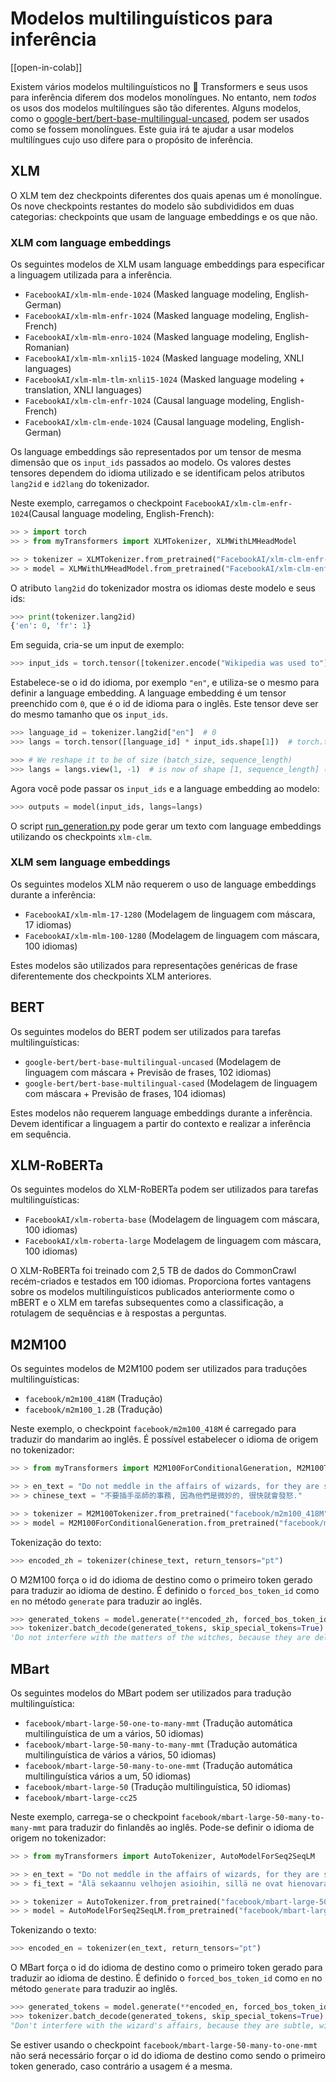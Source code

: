 <!--Copyright 2022 The HuggingFace Team. All rights reserved.

Licensed under the Apache License, Version 2.0 (the "License"); you may not use this file except in compliance with
the License. You may obtain a copy of the License at

http://www.apache.org/licenses/LICENSE-2.0

Unless required by applicable law or agreed to in writing, software distributed under the License is distributed on
an "AS IS" BASIS, WITHOUT WARRANTIES OR CONDITIONS OF ANY KIND, either express or implied. See the License for the
specific language governing permissions and limitations under the License.

⚠️ Note that this file is in Markdown but contain specific syntax for our doc-builder (similar to MDX) that may not be
rendered properly in your Markdown viewer.

-->

# Modelos multilinguísticos para inferência

[[open-in-colab]]

Existem vários modelos multilinguísticos no 🤗 Transformers e seus usos para inferência diferem dos modelos monolíngues.
No entanto, nem *todos* os usos dos modelos multilíngues são tão diferentes.
Alguns modelos, como o [google-bert/bert-base-multilingual-uncased](https://huggingface.co/google-bert/bert-base-multilingual-uncased),
podem ser usados como se fossem monolíngues. Este guia irá te ajudar a usar modelos multilíngues cujo uso difere
para o propósito de inferência.

## XLM

O XLM tem dez checkpoints diferentes dos quais apenas um é monolíngue.
Os nove checkpoints restantes do modelo são subdivididos em duas categorias:
checkpoints que usam de language embeddings e os que não.

### XLM com language embeddings

Os seguintes modelos de XLM usam language embeddings para especificar a linguagem utilizada para a inferência.

- `FacebookAI/xlm-mlm-ende-1024` (Masked language modeling, English-German)
- `FacebookAI/xlm-mlm-enfr-1024` (Masked language modeling, English-French)
- `FacebookAI/xlm-mlm-enro-1024` (Masked language modeling, English-Romanian)
- `FacebookAI/xlm-mlm-xnli15-1024` (Masked language modeling, XNLI languages)
- `FacebookAI/xlm-mlm-tlm-xnli15-1024` (Masked language modeling + translation, XNLI languages)
- `FacebookAI/xlm-clm-enfr-1024` (Causal language modeling, English-French)
- `FacebookAI/xlm-clm-ende-1024` (Causal language modeling, English-German)

Os language embeddings são representados por um tensor de mesma dimensão que os `input_ids` passados ao modelo.
Os valores destes tensores dependem do idioma utilizado e se identificam pelos atributos `lang2id` e `id2lang` do tokenizador.

Neste exemplo, carregamos o checkpoint `FacebookAI/xlm-clm-enfr-1024`(Causal language modeling, English-French):

```py
>> > import torch
>> > from myTransformers import XLMTokenizer, XLMWithLMHeadModel

>> > tokenizer = XLMTokenizer.from_pretrained("FacebookAI/xlm-clm-enfr-1024")
>> > model = XLMWithLMHeadModel.from_pretrained("FacebookAI/xlm-clm-enfr-1024")
```

O atributo `lang2id` do tokenizador mostra os idiomas deste modelo e seus ids:

```py
>>> print(tokenizer.lang2id)
{'en': 0, 'fr': 1}
```

Em seguida, cria-se um input de exemplo:

```py
>>> input_ids = torch.tensor([tokenizer.encode("Wikipedia was used to")])  # batch size of 1
```

Estabelece-se o id do idioma, por exemplo `"en"`, e utiliza-se o mesmo para definir a language embedding.
A language embedding é um tensor preenchido com `0`, que é o id de idioma para o inglês.
Este tensor deve ser do mesmo tamanho que os `input_ids`.

```py
>>> language_id = tokenizer.lang2id["en"]  # 0
>>> langs = torch.tensor([language_id] * input_ids.shape[1])  # torch.tensor([0, 0, 0, ..., 0])

>>> # We reshape it to be of size (batch_size, sequence_length)
>>> langs = langs.view(1, -1)  # is now of shape [1, sequence_length] (we have a batch size of 1)
```

Agora você pode passar os `input_ids` e a language embedding ao modelo:

```py
>>> outputs = model(input_ids, langs=langs)
```

O script [run_generation.py](https://github.com/huggingface/transformers/tree/master/examples/pytorch/text-generation/run_generation.py) pode gerar um texto com language embeddings utilizando os checkpoints `xlm-clm`.

### XLM sem language embeddings

Os seguintes modelos XLM não requerem o uso de language embeddings durante a inferência:

- `FacebookAI/xlm-mlm-17-1280` (Modelagem de linguagem com máscara, 17 idiomas)
- `FacebookAI/xlm-mlm-100-1280` (Modelagem de linguagem com máscara, 100 idiomas)

Estes modelos são utilizados para representações genéricas de frase diferentemente dos checkpoints XLM anteriores.

## BERT

Os seguintes modelos do BERT podem ser utilizados para tarefas multilinguísticas:

- `google-bert/bert-base-multilingual-uncased` (Modelagem de linguagem com máscara + Previsão de frases, 102 idiomas)
- `google-bert/bert-base-multilingual-cased` (Modelagem de linguagem com máscara + Previsão de frases, 104 idiomas)

Estes modelos não requerem language embeddings durante a inferência. Devem identificar a linguagem a partir
do contexto e realizar a inferência em sequência.

## XLM-RoBERTa

Os seguintes modelos do XLM-RoBERTa podem ser utilizados para tarefas multilinguísticas:

- `FacebookAI/xlm-roberta-base` (Modelagem de linguagem com máscara, 100 idiomas)
- `FacebookAI/xlm-roberta-large` Modelagem de linguagem com máscara, 100 idiomas)

O XLM-RoBERTa foi treinado com 2,5 TB de dados do CommonCrawl recém-criados e testados em 100 idiomas.
Proporciona fortes vantagens sobre os modelos multilinguísticos publicados anteriormente como o mBERT e o XLM em tarefas
subsequentes como a classificação, a rotulagem de sequências e à respostas a perguntas.

## M2M100

Os seguintes modelos de M2M100 podem ser utilizados para traduções multilinguísticas:

- `facebook/m2m100_418M` (Tradução)
- `facebook/m2m100_1.2B` (Tradução)

Neste exemplo, o checkpoint `facebook/m2m100_418M` é carregado para traduzir do mandarim ao inglês. É possível
estabelecer o idioma de origem no tokenizador:

```py
>> > from myTransformers import M2M100ForConditionalGeneration, M2M100Tokenizer

>> > en_text = "Do not meddle in the affairs of wizards, for they are subtle and quick to anger."
>> > chinese_text = "不要插手巫師的事務, 因為他們是微妙的, 很快就會發怒."

>> > tokenizer = M2M100Tokenizer.from_pretrained("facebook/m2m100_418M", src_lang="zh")
>> > model = M2M100ForConditionalGeneration.from_pretrained("facebook/m2m100_418M")
```

Tokenização do texto:

```py
>>> encoded_zh = tokenizer(chinese_text, return_tensors="pt")
```

O M2M100 força o id do idioma de destino como o primeiro token gerado para traduzir ao idioma de destino.
É definido o `forced_bos_token_id` como `en` no método `generate` para traduzir ao inglês.

```py
>>> generated_tokens = model.generate(**encoded_zh, forced_bos_token_id=tokenizer.get_lang_id("en"))
>>> tokenizer.batch_decode(generated_tokens, skip_special_tokens=True)
'Do not interfere with the matters of the witches, because they are delicate and will soon be angry.'
```

## MBart

Os seguintes modelos do MBart podem ser utilizados para tradução multilinguística:

- `facebook/mbart-large-50-one-to-many-mmt` (Tradução automática multilinguística de um a vários, 50 idiomas)
- `facebook/mbart-large-50-many-to-many-mmt` (Tradução automática multilinguística de vários a vários, 50 idiomas)
- `facebook/mbart-large-50-many-to-one-mmt` (Tradução automática multilinguística vários a um, 50 idiomas)
- `facebook/mbart-large-50` (Tradução multilinguística, 50 idiomas)
- `facebook/mbart-large-cc25`

Neste exemplo, carrega-se o checkpoint `facebook/mbart-large-50-many-to-many-mmt` para traduzir do finlandês ao inglês.
Pode-se definir o idioma de origem no tokenizador:

```py
>> > from myTransformers import AutoTokenizer, AutoModelForSeq2SeqLM

>> > en_text = "Do not meddle in the affairs of wizards, for they are subtle and quick to anger."
>> > fi_text = "Älä sekaannu velhojen asioihin, sillä ne ovat hienovaraisia ja nopeasti vihaisia."

>> > tokenizer = AutoTokenizer.from_pretrained("facebook/mbart-large-50-many-to-many-mmt", src_lang="fi_FI")
>> > model = AutoModelForSeq2SeqLM.from_pretrained("facebook/mbart-large-50-many-to-many-mmt")
```

Tokenizando o texto:

```py
>>> encoded_en = tokenizer(en_text, return_tensors="pt")
```

O MBart força o id do idioma de destino como o primeiro token gerado para traduzir ao idioma de destino.
É definido o `forced_bos_token_id` como `en` no método `generate` para traduzir ao inglês.

```py
>>> generated_tokens = model.generate(**encoded_en, forced_bos_token_id=tokenizer.lang_code_to_id("en_XX"))
>>> tokenizer.batch_decode(generated_tokens, skip_special_tokens=True)
"Don't interfere with the wizard's affairs, because they are subtle, will soon get angry."
```

Se estiver usando o checkpoint `facebook/mbart-large-50-many-to-one-mmt` não será necessário forçar o id do idioma de destino
como sendo o primeiro token generado, caso contrário a usagem é a mesma.
